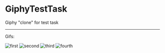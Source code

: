# GiphyTestTask
Giphy "clone" for test task

-----------
Gifs:

![first](https://s3.gifyu.com/images/ezgif.com-gif-maker416fe94d6518bcc3.gif)
![second](https://s3.gifyu.com/images/ezgif.com-gif-maker-2f7c1364ee9d17b0c.gif)
![third](https://s3.gifyu.com/images/ezgif.com-gif-maker-332e692fff4624162.gif)
![fourth](https://s9.gifyu.com/images/ezgif.com-gif-maker-48517a072920b178c.gif)

